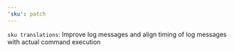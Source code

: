 ```yaml
---
'sku': patch
---
```


`sku translations`: Improve log messages and align timing of log messages with actual command execution
